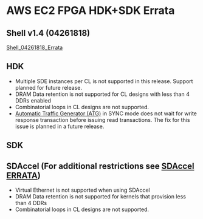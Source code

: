 
# AWS EC2 FPGA HDK+SDK Errata

## Shell v1.4 (04261818)
[Shell\_04261818_Errata](./hdk/docs/AWS_Shell_ERRATA.md)

## HDK
* Multiple SDE instances per CL is not supported in this release.  Support planned for future release.
* DRAM Data retention is not supported for CL designs with less than 4 DDRs enabled
* Combinatorial loops in CL designs are not supported.
* [Automatic Traffic Generator (ATG)](./hdk/cl/examples/cl_dram_dma/design/cl_tst.sv) in SYNC mode does not wait for write response transaction before issuing read transactions. The fix for this issue is planned in a future release.

## SDK

## SDAccel (For additional restrictions see [SDAccel ERRATA](./SDAccel/ERRATA.md))
* Virtual Ethernet is not supported when using SDAccel
* DRAM Data retention is not supported for kernels that provision less than 4 DDRs
* Combinatorial loops in CL designs are not supported.
   
